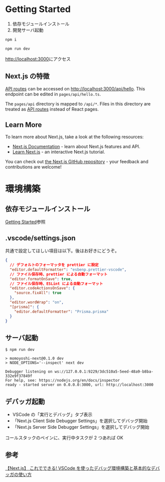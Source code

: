 # Getting Started

1. 依存モジュールインストール
1. 開発サーバ起動

```sh
npm i

npm run dev
```

[http://localhost:3000](http://localhost:3000)にアクセス

## Next.js の特徴

[API routes](https://nextjs.org/docs/api-routes/introduction) can be accessed on [http://localhost:3000/api/hello](http://localhost:3000/api/hello). This endpoint can be edited in `pages/api/hello.ts`.

The `pages/api` directory is mapped to `/api/*`. Files in this directory are treated as [API routes](https://nextjs.org/docs/api-routes/introduction) instead of React pages.

## Learn More

To learn more about Next.js, take a look at the following resources:

- [Next.js Documentation](https://nextjs.org/docs) - learn about Next.js features and API.
- [Learn Next.js](https://nextjs.org/learn) - an interactive Next.js tutorial.

You can check out [the Next.js GitHub repository](https://github.com/vercel/next.js/) - your feedback and contributions are welcome!

# 環境構築

## 依存モジュールインストール

[Getting Started](#getting-started)参照

## .vscode/settings.json

共通で設定してほしい項目は以下。後はお好きにどうぞ。

```json
{
  // デフォルトのフォーマッタを prettier に設定
  "editor.defaultFormatter": "esbenp.prettier-vscode",
  // ファイル保存時、prettier による自動フォーマット
  "editor.formatOnSave": true,
  // ファイル保存時、ESLint による自動フォーマット
  "editor.codeActionsOnSave": {
    "source.fixAll": true
  },
  "editor.wordWrap": "on",
  "[prisma]": {
    "editor.defaultFormatter": "Prisma.prisma"
  }
}
```

## サーバ起動

```terminal
$ npm run dev

> momoyoshi-next@0.1.0 dev
> NODE_OPTIONS='--inspect' next dev

Debugger listening on ws://127.0.0.1:9229/3dc510a5-5eed-48a9-b8ba-332e9f37849f
For help, see: https://nodejs.org/en/docs/inspector
ready - started server on 0.0.0.0:3000, url: http://localhost:3000
```

## デバッガ起動

- VSCode の「実行とデバッグ」タブ表示
- 「Next.js Client Side Debugger Settings」を選択してデバッグ開始
- 「Next.js Server Side Debugger Settings」を選択してデバッグ開始

コールスタックのペインに、実行中タスクが 2 つあれば OK

## 参考

[【Next.js】 これでできる! VSCode を使ったデバッグ環境構築と基本的なデバッガの使い方](https://qiita.com/dtakkiy/items/056867930e66f3489211#%E3%82%AF%E3%83%A9%E3%82%A4%E3%82%A2%E3%83%B3%E3%83%88%E3%82%B5%E3%82%A4%E3%83%89%E3%81%AE%E3%83%87%E3%83%90%E3%83%83%E3%82%AC%E3%81%AE%E8%B5%B7%E5%8B%95)
